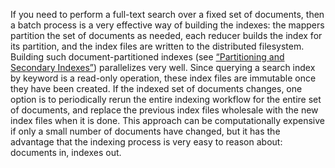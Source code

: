 
If you need to perform a full-text search over a fixed set of documents, then a batch process is a
very effective way of building the indexes: the mappers partition the set of documents as needed,
each reducer builds the index for its partition, and the index files are written to the distributed
filesystem. Building such document-partitioned indexes (see [“Partitioning and Secondary Indexes”](ch06.html#sec_partitioning_secondary_indexes))
parallelizes very well. Since querying a search index by keyword is a read-only operation, these
index files are immutable once they have been created. If the indexed set of documents changes, one option is to periodically rerun the entire indexing
workflow for the entire set of documents, and replace the previous index files wholesale with the
new index files when it is done. This approach can be computationally expensive if only a small number of
documents have changed, but it has the advantage that the indexing process is very easy to reason
about: documents in, indexes out.